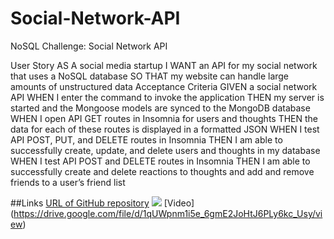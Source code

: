# Social-Network-API
NoSQL Challenge: Social Network API

User Story
AS A social media startup
I WANT an API for my social network that uses a NoSQL database
SO THAT my website can handle large amounts of unstructured data
Acceptance Criteria
GIVEN a social network API
WHEN I enter the command to invoke the application
THEN my server is started and the Mongoose models are synced to the MongoDB database
WHEN I open API GET routes in Insomnia for users and thoughts
THEN the data for each of these routes is displayed in a formatted JSON
WHEN I test API POST, PUT, and DELETE routes in Insomnia
THEN I am able to successfully create, update, and delete users and thoughts in my database
WHEN I test API POST and DELETE routes in Insomnia
THEN I am able to successfully create and delete reactions to thoughts and add and remove friends to a user’s friend list




##Links
[URL of GitHub repository](https://github.com/OksanaTak/Social-Network-API)
<img src="./assets/image/WeatherDashboard.png"/>
[Video] (https://drive.google.com/file/d/1qUWpnm1i5e_6gmE2JoHtJ6PLy6kc_Usy/view)
